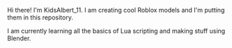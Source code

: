 Hi there! I'm KidsAlbert_11. I am creating cool Roblox models and I'm putting them in this repository.

I am currently learning all the basics of Lua scripting and making stuff using Blender.
